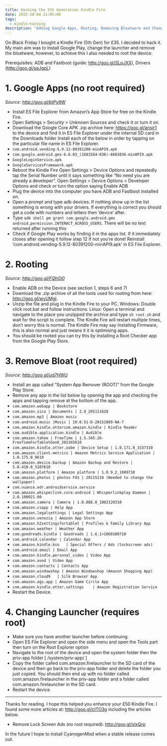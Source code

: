 ```yaml
---
title: Hacking the 5th Generation Kindle Fire
date: 2015-10-04 21:05:00
tags:
  - kindle-hacking
description: "Adding Google Apps, Rooting, Removing Bloatware and Changing the Launcher of a 5th Generation Kindle Fire"
---
```

On Black Friday I bought a Kindle Fire (5th Gen) for £35. I decided to hack it. My main aim was to install Google Play, change the launcher and remove the bloatware, however, to achieve this I also needed to root the device.

Prerequisites: ADB and Fastboot (guide: http://goo.gl/SLpJXX), Drivers (http://goo.gl/sqJgpL)

# 1. Google Apps (no root required)
*Source: http://goo.gl/btPy9W*

* Install ES File Explorer from Amazon’s App Store for free on the Kindle Fire.
* Open Settings > Security > Unknown Sources and check it or turn it on.
* Download the Google Core APK .zip archive here: https://goo.gl/ansjr1 to the device and find it in ES File Explorer under the internal SD card in the Downloads folder
Install each of the below in order by tapping on the particular file name in ES File Explorer. 
 * `com.android.vending-5.9.12-80391200-minAPI9.apk`
 * `com.google.android.gms-6.6.03_(1681564-036)-6603036-minAPI9.apk`
 * `GoogleLoginService.apk`
 * `GoogleServicesFramework.apk`
* Reboot the Kindle Fire
Open Settings > Device Options and repeatedly tap the Serial Number until it says something like “No need you are already a developer”.
Open Settings > Device Options > Developer Options and check or turn the option saying Enable ADB
* Plug the device into the computer you have ADB and Fastboot installed on.
* Open a prompt and type adb devices. If nothing show up in the list something is wrong with your drivers. If everything is correct you should get a code with numbers and letters then ‘device’ after.
* Type `adb shell pm grant com.google.android.gms android.permission.INTERACT_ACROSS_USERS`. There will be no text returned after running this
* Check if Google Play works by finding it in the apps list. If it immediately closes after opening it follow step 12 if not you’re done!
Reinstall ‘com.android.vending-5.9.12-80391200-minAPI9.apk’ in ES File Explorer.
# 2. Rooting
*Source: http://goo.gl/FQhGl0*

* Enable ADB on the Device (see section 1, steps 6 and 7)
* Download the .zip archive of all the tools used for rooting from here: http://goo.gl/wvUMgI.
* Unzip the file and plug in the Kindle Fire to your PC.
Windows: Double click root.bat and follow instructions. Linux: Open a terminal and navigate to the place you unzipped the archive and type `sh root.sh` and wait for the script to complete. The Kindle Fire will restart multiple times, don’t worry this is normal. The Kindle Fire may say Installing Firmware, this is also normal and just means it it is optimising apps.
* You should be rooted you can try this by installing a Root Checker app from the Google Play Store.
# 3. Remove Bloat (root required)
*Source: http://goo.gl/ud7HWU*

* Install an app called “System App Remover (ROOT)” from the Google Play Store.
* Remove any app in the list below by opening the app and checking the apps and tapping remove at the bottom of the app.
 * `com.amazon.webapp | Bookstore`
 * `com.amazon.zico | Documents | 2.0_205111610`
 * `com.amazon.mp3 | Amazon music`
 * `com.android.music |Music | 10.0.51-D-20151009-NA-7`
 * `com.amazon.kindle.ottercom.amazon.kindle | Kindle Reader`
 * `com.audible.application.kindle | Audible`
 * `com.amazon.tahoe | FreeTime | 1.5.345.26-FreeTimeForTabletGen6_201365610`
 * `com.amazon.kindle.otter.oobe | Device Setup | 1.0.171.0_3337310`
 * `com.amazon.client.metrics | Amazon Metrics Service Application | 1.0.175.0_9610`
 * `com.amazon.device.backup | Amazon Backup and Restore | 5.0.410.0_5107610`
 * `com.amazon.platform | Amazon platform | 1.0.9.2_1009710`
 * `com.amazon.photos | photos FOS | 20115210 (Needed to change the wallpaper)`
 * `com.nuance.edr.androidservice.service`
 * `com.amazon.whisperlink.core.android | Whisperlinkplay Daemon | 2.0.100021.00`
 * `com.amazon.camera | Camera | 1.0.088.0_1002120310`
 * `com.amazon.csapp | Help App`
 * `com.amazon.legalsettings | Legal Settings App`
 * `com.amazon.venezia | Amazon App Store`
 * `com.amazon.h2settingsfortablet | Profiles & Family Library App`
 * `com.amazon.weather | Weather App`
 * `com.goodreads.kindle | Goodreads | 1.6.1+1060100710`
 * `com.android.calendar | Calendar App`
 * `com.amazon.kindle.kso	| Special Offers / Ads (lockscreen ads)`
 * `com.android.email | Email App`
 * `com.amazon.kindle.personal_video | Video App`
 * `com.amazon.avod | Video App`
 * `com.amazon.contacts | Contacts App`
 * `com.amazon.windowshop | Amazon Windowshop (Amazon Shopping App)`
 * `com.amazon.cloud9	| Silk Browser App`
 * `com.amazon.ags.app | Amazon Game Circle App`
 * `com.amazon.kindle.otter.settings	| Amazon Registration Service`
* Restart the Device.
# 4. Changing Launcher (requires root)
* Make sure you have another launcher before continuing.
* Open ES File Explorer and open the side menu and open the Tools part then turn on the Root Explorer option
* Navigate to the root of the device and open the system folder then the priv-app folder [ /system/priv-app/ ]
* Copy the folder called com.amazon.firelauncher to the SD card of the device and then go back to the priv-app folder and delete the folder you just copied. You should then end up with no folder called  com.amazon.firelauncher in the priv-app folder and a folder called  com.amazon.firelauncher in the SD card.
* Restart the device.

---
Thanks for reading. I hope this helped you enhance your £50 Kindle Fire. I found some more articles at: http://goo.gl/cITO3g including the articles below.

* Remove Lock Screen Ads (no root required): http://goo.gl/xlxQrp

In the future I hope to install CyanogenMod when a stable release comes out.